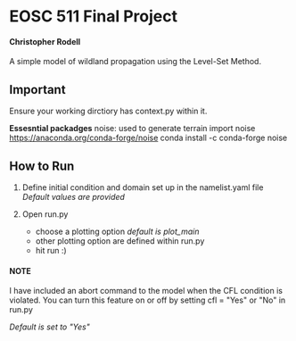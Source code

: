 # EOSC 511 Final Project
#### Christopher Rodell

A simple model of wildland propagation using the Level-Set Method.

## Important
Ensure your working dirctiory has context.py within it.

**Essesntial packadges**
noise: used to generate terrain
import noise
https://anaconda.org/conda-forge/noise
conda install -c conda-forge noise

## How to Run
1)  Define initial condition and domain set up in the namelist.yaml file *Default values are provided*
 
2) Open run.py 
	- choose a plotting option *default is plot_main*
	- other plotting option are defined within run.py
	- hit run :) 





#### NOTE
I have included an abort command to the model when the CFL condition is violated. You can turn this feature on or off by setting cfl = "Yes" or "No"  in run.py

*Default is set to "Yes"*

